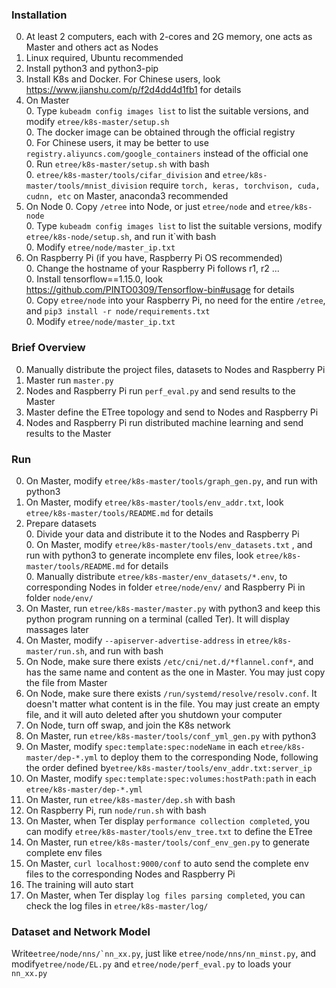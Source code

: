 ### Installation
0. At least 2 computers, each with 2-cores and 2G memory, one acts as Master and others act as Nodes  
0. Linux required, Ubuntu recommended  
0. Install python3 and python3-pip  
0. Install K8s and Docker. For Chinese users, look https://www.jianshu.com/p/f2d4dd4d1fb1 for details  
0. On Master  
    0. Type ```kubeadm config images list```  to list the suitable versions, and modify ```etree/k8s-master/setup.sh```  
    0. The docker image can be obtained through the official registry  
    0. For Chinese users, it may be better to use ```registry.aliyuncs.com/google_containers```  instead of the official one  
    0. Run ```etree/k8s-master/setup.sh``` with bash  
    0. ```etree/k8s-master/tools/cifar_division``` and ```etree/k8s-master/tools/mnist_division``` 
    require ```torch, keras, torchvison, cuda, cudnn, etc``` on Master, anaconda3 recommended  
0. On Node
    0. Copy ```/etree``` into Node, or just ```etree/node``` and ```etree/k8s-node```  
    0. Type ```kubeadm config images list```  to list the suitable versions, modify ```etree/k8s-node/setup.sh```, and run it`with bash  
    0. Modify ```etree/node/master_ip.txt```  
0. On Raspberry Pi (if you have, Raspberry Pi OS recommended)  
    0. Change the hostname of your Raspberry Pi follows r1, r2 ...  
    0. Install tensorflow==1.15.0, look https://github.com/PINTO0309/Tensorflow-bin#usage for details  
    0. Copy ```etree/node``` into your Raspberry Pi, no need for the entire ```/etree```, and ```pip3 install -r node/requirements.txt```  
    0. Modify ```etree/node/master_ip.txt```  
### Brief Overview
0. Manually distribute the project files, datasets to Nodes and Raspberry Pi  
0. Master run ```master.py```  
0. Nodes and Raspberry Pi run ```perf_eval.py``` and send results to the Master  
0. Master define the ETree topology and send to Nodes and Raspberry Pi  
0. Nodes and Raspberry Pi run distributed machine learning and send results to the Master  
### Run
0. On Master, modify ```etree/k8s-master/tools/graph_gen.py```, and run with python3  
0. On Master, modify ```etree/k8s-master/tools/env_addr.txt```, look ```etree/k8s-master/tools/README.md``` for details  
0. Prepare datasets  
    0. Divide your data and distribute it to the Nodes and Raspberry Pi  
    0. On Master, modify ```etree/k8s-master/tools/env_datasets.txt``` , and run with python3 to generate incomplete env files, look ```etree/k8s-master/tools/README.md``` for details  
    0. Manually distribute ```etree/k8s-master/env_datasets/*.env```, to corresponding Nodes in folder ```etree/node/env/``` and Raspberry Pi in folder ```node/env/```
0. On Master, run ```etree/k8s-master/master.py``` with python3 and keep this python program running on a terminal (called Ter). It will display massages later  
0. On Master, modify ```--apiserver-advertise-address``` in ```etree/k8s-master/run.sh```, and run with bash  
0. On Node, make sure there exists ```/etc/cni/net.d/*flannel.conf*```, and has the same name and content as the one in Master. You may just copy the file from Master  
0. On Node, make sure there exists ```/run/systemd/resolve/resolv.conf```. It doesn't matter what content is in the file. You may just create an empty file, and it will auto deleted after you shutdown your computer  
0. On Node, turn off swap, and join the K8s network  
0. On Master, run ```etree/k8s-master/tools/conf_yml_gen.py``` with python3  
0. On Master, modify ```spec:template:spec:nodeName``` in each ```etree/k8s-master/dep-*.yml``` to deploy them to the corresponding Node, following the order defined by```etree/k8s-master/tools/env_addr.txt:server_ip```  
0. On Master, modify ```spec:template:spec:volumes:hostPath:path``` in each ```etree/k8s-master/dep-*.yml```  
0. On Master, run ```etree/k8s-master/dep.sh``` with bash  
0. On Raspberry Pi, run ```node/run.sh``` with bash  
0. On Master, when Ter display ```performance collection completed```, you can modify ```etree/k8s-master/tools/env_tree.txt``` to define the ETree  
0. On Master, run ```etree/k8s-master/tools/conf_env_gen.py``` to generate complete env files  
0. On Master, ```curl localhost:9000/conf``` to auto send the complete env files to the corresponding Nodes and Raspberry Pi  
0. The training will auto start  
0. On Master, when Ter display ```log files parsing completed```, you can check the log files in ```etree/k8s-master/log/```  
### Dataset and Network Model
Write```etree/node/nns/`nn_xx.py```, just like ```etree/node/nns/nn_minst.py```, and modify```etree/node/EL.py``` and ```etree/node/perf_eval.py``` to loads your ```nn_xx.py```  
